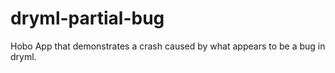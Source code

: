 dryml-partial-bug
=================

Hobo App that demonstrates a crash caused by what appears to be a bug in dryml.
